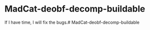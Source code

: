 # MadCat-deobf-decomp-buildable
If I have time, I will fix the bugs.# MadCat-deobf-decomp-buildable
